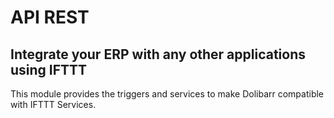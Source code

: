 API REST
========

## Integrate your ERP with any other applications using IFTTT
 
This module provides the triggers and services to make Dolibarr compatible with IFTTT Services.

